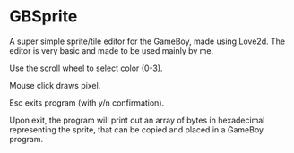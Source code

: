 # GBSprite

A super simple sprite/tile editor for the GameBoy, made using Love2d. The editor is very basic and made to be used mainly by me.

Use the scroll wheel to select color (0-3).

Mouse click draws pixel.

Esc exits program (with y/n confirmation).

Upon exit, the program will print out an array of bytes in hexadecimal representing the sprite, that can be copied and placed in a GameBoy program.
